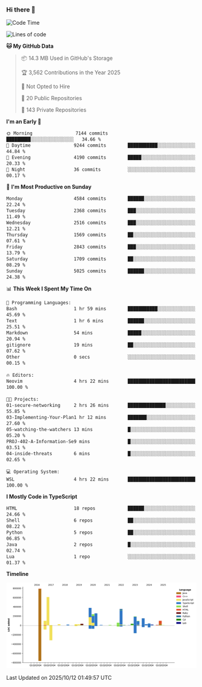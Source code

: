 ### Hi there 👋

<!--
**Clumsy-Coder/Clumsy-Coder** is a ✨ _special_ ✨ repository because its `README.md` (this file) appears on your GitHub profile.

Here are some ideas to get you started:

- 🔭 I’m currently working on ...
- 🌱 I’m currently learning ...
- 👯 I’m looking to collaborate on ...
- 🤔 I’m looking for help with ...
- 💬 Ask me about ...
- 📫 How to reach me: ...
- 😄 Pronouns: ...
- ⚡ Fun fact: ...
-->

<!-- anmol098/waka-readme-stats -->
<!--START_SECTION:waka-->
![Code Time](http://img.shields.io/badge/Code%20Time-1%2C360%20hrs%2046%20mins-blue)

![Lines of code](https://img.shields.io/badge/From%20Hello%20World%20I%27ve%20Written-3.6%20million%20lines%20of%20code-blue)

**🐱 My GitHub Data** 

> 📦 14.3 MB Used in GitHub's Storage 
 > 
> 🏆 3,562 Contributions in the Year 2025
 > 
> 🚫 Not Opted to Hire
 > 
> 📜 20 Public Repositories 
 > 
> 🔑 143 Private Repositories 
 > 
**I'm an Early 🐤** 

```text
🌞 Morning                7144 commits        █████████░░░░░░░░░░░░░░░░   34.66 % 
🌆 Daytime                9244 commits        ███████████░░░░░░░░░░░░░░   44.84 % 
🌃 Evening                4190 commits        █████░░░░░░░░░░░░░░░░░░░░   20.33 % 
🌙 Night                  36 commits          ░░░░░░░░░░░░░░░░░░░░░░░░░   00.17 % 
```
📅 **I'm Most Productive on Sunday** 

```text
Monday                   4584 commits        ██████░░░░░░░░░░░░░░░░░░░   22.24 % 
Tuesday                  2368 commits        ███░░░░░░░░░░░░░░░░░░░░░░   11.49 % 
Wednesday                2516 commits        ███░░░░░░░░░░░░░░░░░░░░░░   12.21 % 
Thursday                 1569 commits        ██░░░░░░░░░░░░░░░░░░░░░░░   07.61 % 
Friday                   2843 commits        ███░░░░░░░░░░░░░░░░░░░░░░   13.79 % 
Saturday                 1709 commits        ██░░░░░░░░░░░░░░░░░░░░░░░   08.29 % 
Sunday                   5025 commits        ██████░░░░░░░░░░░░░░░░░░░   24.38 % 
```


📊 **This Week I Spent My Time On** 

```text
💬 Programming Languages: 
Bash                     1 hr 59 mins        ███████████░░░░░░░░░░░░░░   45.69 % 
Text                     1 hr 6 mins         ██████░░░░░░░░░░░░░░░░░░░   25.51 % 
Markdown                 54 mins             █████░░░░░░░░░░░░░░░░░░░░   20.94 % 
gitignore                19 mins             ██░░░░░░░░░░░░░░░░░░░░░░░   07.62 % 
Other                    0 secs              ░░░░░░░░░░░░░░░░░░░░░░░░░   00.15 % 

🔥 Editors: 
Neovim                   4 hrs 22 mins       █████████████████████████   100.00 % 

🐱‍💻 Projects: 
01-secure-networking     2 hrs 26 mins       ██████████████░░░░░░░░░░░   55.85 % 
03-Implementing-Your-Plan1 hr 12 mins        ███████░░░░░░░░░░░░░░░░░░   27.60 % 
05-watching-the-watchers 13 mins             █░░░░░░░░░░░░░░░░░░░░░░░░   05.20 % 
PROJ-402-A-Information-Se9 mins              █░░░░░░░░░░░░░░░░░░░░░░░░   03.51 % 
04-inside-threats        6 mins              █░░░░░░░░░░░░░░░░░░░░░░░░   02.65 % 

💻 Operating System: 
WSL                      4 hrs 22 mins       █████████████████████████   100.00 % 
```

**I Mostly Code in TypeScript** 

```text
HTML                     18 repos            ██████░░░░░░░░░░░░░░░░░░░   24.66 % 
Shell                    6 repos             ██░░░░░░░░░░░░░░░░░░░░░░░   08.22 % 
Python                   5 repos             ██░░░░░░░░░░░░░░░░░░░░░░░   06.85 % 
Java                     2 repos             █░░░░░░░░░░░░░░░░░░░░░░░░   02.74 % 
Lua                      1 repo              ░░░░░░░░░░░░░░░░░░░░░░░░░   01.37 % 
```



**Timeline**

![Lines of Code chart](https://raw.githubusercontent.com/Clumsy-Coder/Clumsy-Coder/main/assets/bar_graph.png)


 Last Updated on 2025/10/12 01:49:57 UTC
<!--END_SECTION:waka-->
